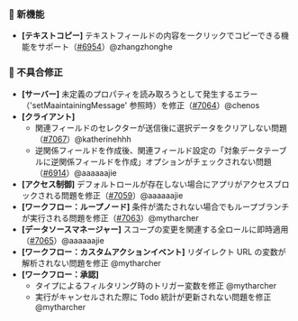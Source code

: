 ### 🎉 新機能

* **[テキストコピー]** テキストフィールドの内容を一クリックでコピーできる機能をサポート（[#6954](https://github.com/nocobase/nocobase/pull/6954)）@zhangzhonghe

### 🐛 不具合修正

* **[サーバー]** 未定義のプロパティを読み取ろうとして発生するエラー（'setMaaintainingMessage' 参照時）を修正（[#7064](https://github.com/nocobase/nocobase/pull/7064)）@chenos
* **[クライアント]**
  * 関連フィールドのセレクターが送信後に選択データをクリアしない問題（[#7067](https://github.com/nocobase/nocobase/pull/7067)）@katherinehhh
  * 逆関係フィールドを作成後、関連フィールド設定の「対象データテーブルに逆関係フィールドを作成」オプションがチェックされない問題（[#6914](https://github.com/nocobase/nocobase/pull/6914)）@aaaaaajie
* **[アクセス制御]** デフォルトロールが存在しない場合にアプリがアクセスブロックされる問題を修正（[#7059](https://github.com/nocobase/nocobase/pull/7059)）@aaaaaajie
* **[ワークフロー：ループノード]** 条件が満たされない場合でもループブランチが実行される問題を修正（[#7063](https://github.com/nocobase/nocobase/pull/7063)）@mytharcher
* **[データソースマネージャー]** スコープの変更を関連する全ロールに即時適用（[#7065](https://github.com/nocobase/nocobase/pull/7065)）@aaaaaajie
* **[ワークフロー：カスタムアクションイベント]** リダイレクト URL の変数が解析されない問題を修正 @mytharcher
* **[ワークフロー：承認]**
  * タイプによるフィルタリング時のトリガー変数を修正 @mytharcher
  * 実行がキャンセルされた際に Todo 統計が更新されない問題を修正 @mytharcher
